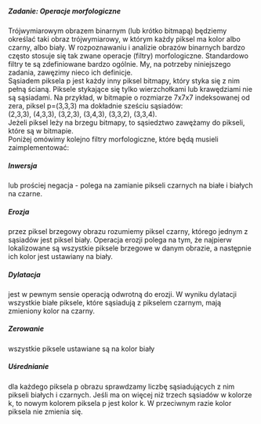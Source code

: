 ##### <a name="Headers"></a>  Zadanie: Operacje morfologiczne
Trójwymiarowym obrazem binarnym (lub krótko bitmapą) będziemy określać taki obraz trójwymiarowy, w którym każdy piksel ma kolor albo czarny, albo biały. W rozpoznawaniu i analizie obrazów binarnych bardzo często stosuje się tak zwane operacje (filtry) morfologiczne. Standardowo filtry te są zdefiniowane bardzo ogólnie. My, na potrzeby niniejszego zadania, zawęzimy nieco ich definicje. \
Sąsiadem piksela p jest każdy inny piksel bitmapy, który styka się z nim pełną ścianą. Piksele stykające się tylko wierzchołkami lub krawędziami nie są sąsiadami. Na przykład, w bitmapie o rozmiarze 7x7x7 indeksowanej od zera, piksel p=(3,3,3) ma dokładnie sześciu sąsiadów: \
(2,3,3), (4,3,3), (3,2,3), (3,4,3), (3,3,2), (3,3,4). \
Jeżeli piksel leży na brzegu bitmapy, to sąsiedztwo zawężamy do pikseli, które są w bitmapie. \
Poniżej omówimy kolejno filtry morfologiczne, które będą musieli zaimplementować: 
##### <a name="Headers"></a> Inwersja
lub prościej negacja - polega na zamianie pikseli czarnych na białe i białych na czarne.
##### <a name="Headers"></a> Erozja
przez piksel brzegowy obrazu rozumiemy piksel czarny, którego jednym z sąsiadów jest piksel biały. Operacja erozji polega na tym, że najpierw lokalizowane są wszystkie piksele brzegowe w danym obrazie, a następnie ich kolor jest ustawiany na biały.
##### <a name="Headers"></a> Dylatacja
jest w pewnym sensie operacją odwrotną do erozji. W wyniku dylatacji wszystkie białe piksele, które sąsiadują z pikselem czarnym, mają zmieniony kolor na czarny.
##### <a name="Headers"></a> Zerowanie
wszystkie piksele ustawiane są na kolor biały
##### <a name="Headers"></a> Uśrednianie
dla każdego piksela p obrazu sprawdzamy liczbę sąsiadujących z nim pikseli białych i czarnych. Jeśli ma on więcej niż trzech sąsiadów w kolorze k, to nowym kolorem piksela p jest kolor k. W przeciwnym razie kolor piksela nie zmienia się.
